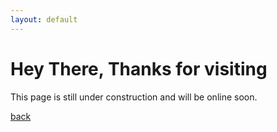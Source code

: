 ```yaml
---
layout: default
---
```


# Hey There, Thanks for visiting

This page is still under construction and will be online soon.

[back](./)
